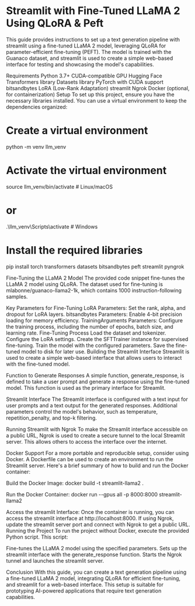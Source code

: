 ﻿# Streamlit with Fine-Tuned LLaMA 2 Using QLoRA & Peft
This guide provides instructions to set up a text generation pipeline with streamlit using a fine-tuned LLaMA 2 model, leveraging QLoRA for parameter-efficient fine-tuning (PEFT). The model is trained with the Guanaco dataset, and streamlit is used to create a simple web-based interface for testing and showcasing the model's capabilities.

Requirements
Python 3.7+
CUDA-compatible GPU
Hugging Face Transformers library
Datasets library
PyTorch with CUDA support
bitsandbytes
LoRA (Low-Rank Adaptation)
streamlit
Ngrok
Docker (optional, for containerization)
Setup
To set up this project, ensure you have the necessary libraries installed. You can use a virtual environment to keep the dependencies organized:

# Create a virtual environment
python -m venv llm_venv

# Activate the virtual environment
source llm_venv/bin/activate  # Linux/macOS
# or
.\llm_venv\Scripts\activate  # Windows

# Install the required libraries
pip install torch transformers datasets bitsandbytes peft streamlit pyngrok

Fine-Tuning the LLaMA 2 Model
The provided code snippet fine-tunes the LLaMA 2 model using QLoRA. The dataset used for fine-tuning is mlabonne/guanaco-llama2-1k, which contains 1000 instruction-following samples.

Key Parameters for Fine-Tuning
LoRA Parameters: Set the rank, alpha, and dropout for LoRA layers.
bitsandbytes Parameters: Enable 4-bit precision loading for memory efficiency.
TrainingArguments Parameters: Configure the training process, including the number of epochs, batch size, and learning rate.
Fine-Tuning Process
Load the dataset and tokenizer.
Configure the LoRA settings.
Create the SFTTrainer instance for supervised fine-tuning.
Train the model with the configured parameters.
Save the fine-tuned model to disk for later use.
Building the Streamlit Interface
Streamlit is used to create a simple web-based interface that allows users to interact with the fine-tuned model.

Function to Generate Responses
A simple function, generate_response, is defined to take a user prompt and generate a response using the fine-tuned model. This function is used as the primary interface for Streamlit.

Streamlit Interface
The Streamlit interface is configured with a text input for user prompts and a text output for the generated responses. Additional parameters control the model's behavior, such as temperature, repetition_penalty, and top-k filtering.

Running Streamlit with Ngrok
To make the Streamlit interface accessible on a public URL, Ngrok is used to create a secure tunnel to the local Streamlit server. This allows others to access the interface over the internet.

Docker Support
For a more portable and reproducible setup, consider using Docker. A Dockerfile can be used to create an environment to run the Streamlit server. Here's a brief summary of how to build and run the Docker container:

Build the Docker Image:
docker build -t streamlit-llama2 .

Run the Docker Container:
docker run --gpus all -p 8000:8000 streamlit-llama2

Access the streamlit Interface:
Once the container is running, you can access the streamlit interface at http://localhost:8000. If using Ngrok, update the streamlit server port and connect with Ngrok to get a public URL.
Running the Project
To run the project without Docker, execute the provided Python script. This script:

Fine-tunes the LLaMA 2 model using the specified parameters.
Sets up the streamlit interface with the generate_response function.
Starts the Ngrok tunnel and launches the streamlit server.

Conclusion
With this guide, you can create a text generation pipeline using a fine-tuned LLaMA 2 model, integrating QLoRA for efficient fine-tuning, and streamlit for a web-based interface. This setup is suitable for prototyping AI-powered applications that require text generation capabilities.
